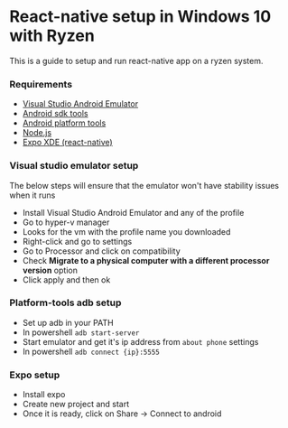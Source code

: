# React-native setup in Windows 10 with Ryzen

This is a guide to setup and run react-native app on a ryzen system. 

### Requirements
* [Visual Studio Android Emulator](https://www.visualstudio.com/vs/msft-android-emulator/)
* [Android sdk tools](https://developer.android.com/studio/index.html)
* [Android platform tools](https://developer.android.com/studio/releases/platform-tools.html)
* [Node.js](https://nodejs.org/en/)
* [Expo XDE (react-native)](https://expo.io)

### Visual studio emulator setup

The below steps will ensure that the emulator won't have stability issues when it runs

* Install Visual Studio Android Emulator and any of the profile
* Go to hyper-v manager
* Looks for the vm with the profile name you downloaded
* Right-click and go to settings
* Go to Processor and click on compatibility
* Check **Migrate to a physical computer with a different processor version** option
* Click apply and then ok


### Platform-tools adb setup
* Set up adb in your PATH
* In powershell `adb start-server`
* Start emulator and get it's ip address from `about phone` settings
* In powershell `adb connect {ip}:5555`

### Expo setup
* Install expo
* Create new project and start
* Once it is ready, click on Share -> Connect to android
